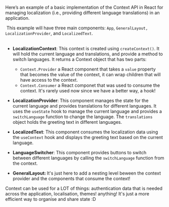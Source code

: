 <p>Here&rsquo;s an example of a basic implementation of the Context API in React for managing localization (i.e., providing different language translations) in an application.</p>
<p>&nbsp;This example will have three main components: <code>App</code>, <code>GeneralLayout,</code> <code>LocalizationProvider</code>, and <code>LocalizedText</code>.<br><br></p>
<ul>
<li>
<p><strong>LocalizationContext</strong>: This context is created using <code>createContext()</code>. It will hold the current language and translations, and provide a method to switch languages. It returns a Context object that has two parts:</p>
<ul>
<li><code>Context.Provider</code> a React component that takes a <code>value</code> property that becomes the value of the context, it can wrap children that will have access to the context.</li>
<li><code>Context.Consumer</code> a React componet that was used to consume the context. It's rarely used now since we have a better way, a hook!</li>
</ul>
</li>
<li>
<p><strong>LocalizationProvider</strong>: This component manages the state for the current language and provides translations for different languages. It uses the <code>useState</code> hook to manage the current language and provides a <code>switchLanguage</code> function to change the language. The <code>translations</code> object holds the greeting text in different languages.</p>
</li>
<li>
<p><strong>LocalizedText</strong>: This component consumes the localization data using the <code>useContext</code> hook and displays the greeting text based on the current language.&nbsp;</p>
</li>
<li>
<p><strong>LanguageSwitcher</strong>: This component provides buttons to switch between different languages by calling the <code>switchLanguage</code> function from the context.&nbsp;</p>
</li>
<li><strong>GeneralLayout:&nbsp;</strong>It's just here to add a nesting level beween the context provider and the components that consume the context!</li>
</ul>
<p>Context can be used for a LOT of things: authentication data that is needed across the application, localisation, themes! anything! It's just a more efficient way to organise and share state :D&nbsp;</p>